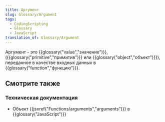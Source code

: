 ```yaml
---
title: Аргумент
slug: Glossary/Argument
tags:
  - CodingScripting
  - Glossary
  - JavaScript
translation_of: Glossary/Argument
---
```


Аргумент - это {{glossary("value","значение")}}, ({{glossary("primitive","примитив")}} или {{glossary("object","объект")}}), переданное в качестве входных данных в {{glossary("function","функцию")}}.

## Смотрите также

### Техническая документация

- Объект {{jsxref("Functions/arguments","arguments")}} в {{glossary("JavaScript")}}
